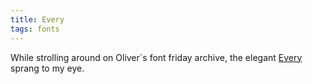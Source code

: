 ```yaml
---
title: Every
tags: fonts
---
```

While strolling around on Oliver´s font friday archive, the elegant [Every]() sprang to my eye.
